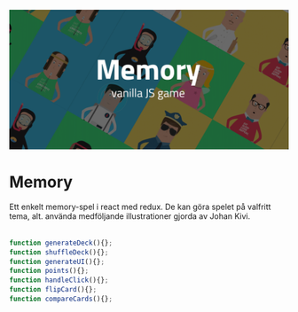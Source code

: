 ![memory](poster.png)

# Memory
Ett enkelt memory-spel i react med redux. De kan göra spelet på valfritt tema, alt. använda medföljande illustrationer gjorda av Johan Kivi.

```javascript

function generateDeck(){};
function shuffleDeck(){};
function generateUI(){};
function points(){};
function handleClick(){};
function flipCard(){};
function compareCards(){};

```
